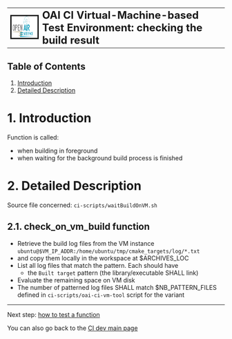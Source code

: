 <table style="border-collapse: collapse; border: none;">
  <tr style="border-collapse: collapse; border: none;">
    <td style="border-collapse: collapse; border: none;">
      <a href="http://www.openairinterface.org/">
         <img src="../../doc/images/oai_final_logo.png" alt="" border=3 height=50 width=150>
         </img>
      </a>
    </td>
    <td style="border-collapse: collapse; border: none; vertical-align: center;">
      <b><font size = "5">OAI CI Virtual-Machine-based Test Environment: checking the build result</font></b>
    </td>
  </tr>
</table>

## Table of Contents ##

1.  [Introduction](#1-introduction)
2.  [Detailed Description](#2-detailed-description)

# 1. Introduction #

Function is called:

- when building in foreground
- when waiting for the background build process is finished

# 2. Detailed Description #

Source file concerned: `ci-scripts/waitBuildOnVM.sh`

## 2.1. check_on_vm_build function ##

*  Retrieve the build log files from the VM instance `ubuntu@$VM_IP_ADDR:/home/ubuntu/tmp/cmake_targets/log/*.txt`
*  and copy them locally in the workspace at $ARCHIVES_LOC
*  List all log files that match the pattern. Each should have
   *  the `Built target` pattern (the library/executable SHALL link)
*  Evaluate the remaining space on VM disk
*  The number of patterned log files SHALL match $NB_PATTERN_FILES defined in `ci-scripts/oai-ci-vm-tool` script for the variant

---

Next step: [how to test a function](./vm_based_simulator_test.md)

You can also go back to the [CI dev main page](./ci_dev_home.md)

